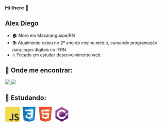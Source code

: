 ### Hi there 👋

<!--
**alexdiegoo/alexdiegoo** is a ✨ _special_ ✨ repository because its `README.md` (this file) appears on your GitHub profile.

Here are some ideas to get you started:

- 🔭 I’m currently working on ...
- 🌱 I’m currently learning ...
- 👯 I’m looking to collaborate on ...
- 🤔 I’m looking for help with ...
- 💬 Ask me about ...
- 📫 How to reach me: ...
- 😄 Pronouns: ...
- ⚡ Fun fact: ...
-->

## Alex Diego
- :house: Moro em Maxaranguape/RN
- :books: Atualmente estou no 2º ano do ensino médio, cursando programação para jogos digitais no IFRN.
-  :fire: Focado em estudar desenvolvimento web.

##  :mag_right: Onde me encontrar:
<a href="https://www.instagram.com/alex.diego10/" target="_blank">
	<img src="https://www.flaticon.com/svg/vstatic/svg/1384/1384031.svg?token=exp=1616286233~hmac=a88373a25e4a365b6928240b7a681422" width="30px" />
</a>
<a href="https://www.linkedin.com/in/alex-diego-ba08251b7/" target="_blank">
	<img src="https://www.flaticon.com/svg/vstatic/svg/61/61109.svg?token=exp=1616286367~hmac=31667cd920d908496ab51269565fa790" width="30px"/>
</a>

## :seedling: Estudando:
<span><img src="https://raw.githubusercontent.com/devicons/devicon/master/icons/javascript/javascript-original.svg" width="50px" alt="Javascript"/></span>
<span><img src="https://raw.githubusercontent.com/devicons/devicon/master/icons/css3/css3-original.svg" width="50px" alt="CSS3"/><span>
<span><img src="https://raw.githubusercontent.com/devicons/devicon/master/icons/html5/html5-original.svg" width="50px" alt="HTML5"/></span>
<span><img src="https://raw.githubusercontent.com/devicons/devicon/master/icons/csharp/csharp-original.svg" width="50px" alt="Csharp"/></span>
